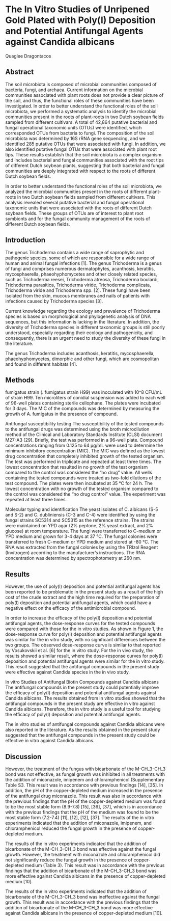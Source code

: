 # The In Vitro Studies of Unripened Gold Plated with Poly(I) Deposition and Potential Antifungal Agents against Candida albicans
Quaglee Dragontacos


## Abstract
The soil microbiota is composed of microbial communities composed of bacteria, fungi, and archaea. Current information on the microbial communities associated with plant roots does not provide a clear picture of the soil, and thus, the functional roles of these communities have been investigated. In order to better understand the functional roles of the soil microbiota, we performed a systematic analysis to identify the microbial communities present in the roots of plant-roots in two Dutch soybean fields sampled from different cultivars. A total of 42,864 putative bacterial and fungal operational taxonomic units (OTUs) were identified, which corresponded OTUs from bacteria to fungi. The composition of the soil microbiota was determined by 16S rRNA gene sequencing, and we identified 285 putative OTUs that were associated with fungi. In addition, we also identified putative fungal OTUs that were associated with plant root tips. These results establish that the soil microbiota is a complex organism and includes bacterial and fungal communities associated with the root tips of different Dutch soybean plants, suggesting that both bacterial and fungal communities are deeply integrated with respect to the roots of different Dutch soybean fields.

In order to better understand the functional roles of the soil microbiota, we analyzed the microbial communities present in the roots of different plant-roots in two Dutch soybean fields sampled from different cultivars. This analysis revealed several putative bacterial and fungal operational taxonomic units that were associated with the roots of different Dutch soybean fields. These groups of OTUs are of interest to plant root symbionts and for the fungal community management of the roots of different Dutch soybean fields.


## Introduction
The genus Trichoderma contains a wide range of saprophytic and pathogenic species, some of which are responsible for a wide range of human and animal fungal infections [1]. The genus Trichoderma is a genus of fungi and comprises numerous dermatophytes, acanthosis, keratitis, mycosphaerella, phaeohyphomycetes and other closely related species, such as Trichoderma reesei, Trichoderma atreosa, Trichoderma boulardi, Trichoderma parasitica, Trichoderma viride, Trichoderma complicata, Trichoderma viride and Trichoderma spp. [2]. These fungi have been isolated from the skin, mucous membranes and nails of patients with infections caused by Trichoderma species [3].

Current knowledge regarding the ecology and prevalence of Trichoderma species is based on morphological and phylogenetic analysis of DNA sequences, but this information is lacking in the literature. In addition, the diversity of Trichoderma species in different taxonomic groups is still poorly understood, especially regarding their ecology and pathogenicity, and consequently, there is an urgent need to study the diversity of these fungi in the literature.

The genus Trichoderma includes acanthosis, keratitis, mycosphaerella, phaeohyphomycetes, dimorphic and other fungi, which are cosmopolitan and found in different habitats [4].


## Methods
fumigatus strain (. fumigatus strain H99) was inoculated with 10^8 CFU/mL of strain H99. Ten microliters of conidial suspension was added to each well of 96-well plates containing sterile cellophane. The plates were incubated for 3 days. The MIC of the compounds was determined by measuring the growth of A. fumigatus in the presence of compound.

Antifungal susceptibility testing
The susceptibility of the tested compounds to the antifungal drugs was determined using the broth microdilution method of the Clinical and Laboratory Standards Institute (CLSI) document M27-A3 [29]. Briefly, the test was performed in a 96-well plate. Compound concentrations ranging from 0.125 to 64 µg/mL were used to determine the minimum inhibitory concentration (MIC). The MIC was defined as the lowest drug concentration that completely inhibited growth of the tested organism. The test was performed in triplicate and repeated at least three times. The lowest concentration that resulted in no growth of the test organism compared to the control was considered the “no drug” value. All wells containing the tested compounds were treated as two-fold dilutions of the test compound. The plates were then incubated at 35 °C for 24 h. The lowest concentration with no growth of the tested organism compared to the control was considered the “no drug control” value. The experiment was repeated at least three times.

Molecular typing and identification
The yeast isolates of C. albicans (S-5 and S-2) and C. dubliniensis (C-3 and C-4) were identified by using the fungal strains SC5314 and SC5315 as the reference strains. The strains were maintained on YPD agar (2% peptone, 2% yeast extract, and 2% glucose) at room temperature. The fungi were transferred to C-medium or YPD medium and grown for 3-4 days at 37 °C. The fungal colonies were transferred to fresh C-medium or YPD medium and stored at -80 °C. The RNA was extracted from the fungal colonies by using the TRIzol Reagent (Invitrogen) according to the manufacturer’s instructions. The RNA concentration was determined by spectrophotometry at 260 nm.


## Results
However, the use of poly(I) deposition and potential antifungal agents has been reported to be problematic in the present study as a result of the high cost of the crude extract and the high time required for the preparation of poly(I) deposition and potential antifungal agents, which could have a negative effect on the efficacy of the antimicrobial compound.

In order to increase the efficacy of the poly(I) deposition and potential antifungal agents, the dose-response curves for the tested compounds were compared with those for the in vitro studies. As shown in Figure 1, the dose-response curve for poly(I) deposition and potential antifungal agents was similar for the in vitro study, with no significant differences between the two groups. The observed dose-response curve is similar to that reported by Vosukovskii et al. [6] for the in vitro study. For the in vivo study, the results showed a similar result, where the dose-response curves for poly(I) deposition and potential antifungal agents were similar for the in vitro study. This result suggested that the antifungal compounds in the present study were effective against Candida species in the in vivo study.

In vitro Studies of Antifungal Biotin Compounds against Candida albicans
The antifungal compounds in the present study could potentially improve the efficacy of poly(I) deposition and potential antifungal agents against Candida albicans. The results obtained from in vitro studies showed that the antifungal compounds in the present study are effective in vitro against Candida albicans. Therefore, the in vitro study is a useful tool for studying the efficacy of poly(I) deposition and potential antifungal agents.

The in vitro studies of antifungal compounds against Candida albicans were also reported in the literature. As the results obtained in the present study suggested that the antifungal compounds in the present study could be effective in vitro against Candida albicans.


## Discussion
However, the treatment of the fungus with bicarbonate of the M-CH_3-CH_3 bond was not effective, as fungal growth was inhibited in all treatments with the addition of miconazole, imipenem and chloramphenicol (Supplementary Table S3. This result was in accordance with previous findings [14], [35]. In addition, the pH of the copper-depleted medium increased in the presence of the antifungal drug miconazole. This result was also in accordance with the previous findings that the pH of the copper-depleted medium was found to be the most stable form (8.9-7.8) [15], [36], [37], which is in accordance with the previous findings that the pH of the medium was found to be the most stable form (7.2-7.4) [11], [12], [12], [37]. The results of the in vitro experiments indicated that the addition of miconazole, imipenem, and chloramphenicol reduced the fungal growth in the presence of copper-depleted medium.

The results of the in vitro experiments indicated that the addition of bicarbonate of the M-CH_3-CH_3 bond was effective against the fungal growth. However, the treatment with miconazole and chloramphenicol did not significantly reduce the fungal growth in the presence of copper-depleted medium (Table 3). This result was in accordance with the previous findings that the addition of bicarbonate of the M-CH_3-CH_3 bond was more effective against Candida albicans in the presence of copper-depleted medium [10].

The results of the in vitro experiments indicated that the addition of bicarbonate of the M-CH_3-CH_3 bond was ineffective against the fungal growth. This result was in accordance with the previous findings that the addition of bicarbonate of the M-CH_3-CH_3 bond was more effective against Candida albicans in the presence of copper-depleted medium [10].
